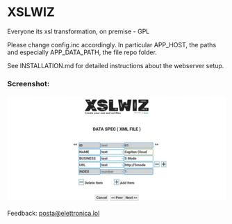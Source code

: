 # XSLWIZ
Everyone its xsl transformation, on premise - GPL

Please change config.inc accordingly. In particular APP_HOST, the paths and especially APP_DATA_PATH, the file repo folder.

See INSTALLATION.md for detailed instructions about the webserver setup.

### Screenshot:

![XSLWIZ in action #1](/Public/res/screenshot2.jpg)<br>

Feedback: posta@elettronica.lol
